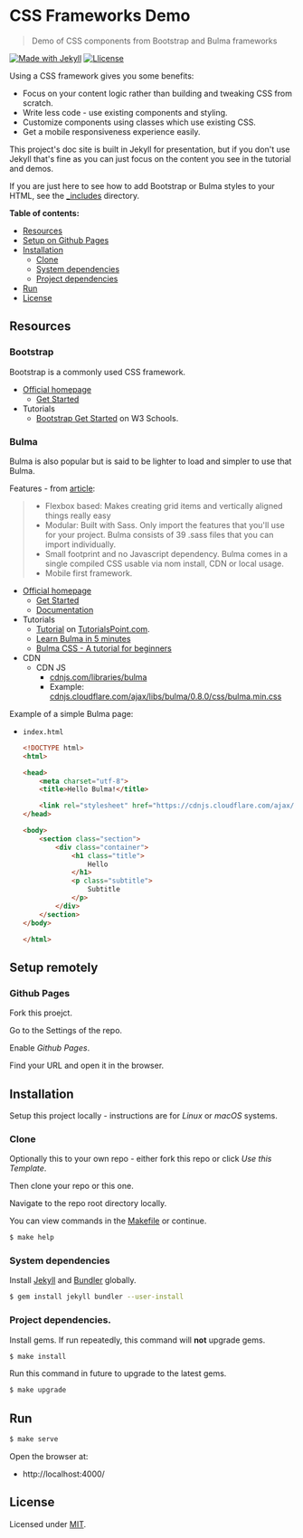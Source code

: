# CSS Frameworks Demo
> Demo of CSS components from Bootstrap and Bulma frameworks

[![Made with Jekyll](https://img.shields.io/badge/jekyll-3.9-blue?logo=jekyll&logoColor=white)](https://jekyllrb.com)
[![Llicense](https://img.shields.io/badge/License-MIT-blue)](#license)

Using a CSS framework gives you some benefits:

- Focus on your content logic rather than building and tweaking CSS from scratch.
- Write less code - use existing components and styling.
- Customize components using classes which use existing CSS.
- Get a mobile responsiveness experience easily.

This project's doc site is built in Jekyll for presentation, but if you don't use Jekyll that's fine as you can just focus on the content you see in the tutorial and demos.

If you are just here to see how to add Bootstrap or Bulma styles to your HTML, see the [\_includes](/_includes/) directory.

**Table of contents:**

- [Resources](#resources)
- [Setup on Github Pages](#setup-on-github-pages)
- [Installation](#installation)
    - [Clone](#clone)
    - [System dependencies](#system-dependencies)
    - [Project dependencies](#project-dependencies)
- [Run](#run)
- [License](#license)


## Resources

### Bootstrap

Bootstrap is a commonly used CSS framework.

- [Official homepage](https://getbootstrap.com)
    - [Get Started](https://getbootstrap.com/docs/4.4/getting-started/introduction/)
- Tutorials
    - [Bootstrap Get Started](https://www.w3schools.com/bootstrap4/bootstrap_get_started.asp) on W3 Schools.

### Bulma

Bulma is also popular but is said to be lighter to load and simpler to use that Bulma.

Features - from [article](https://dev.to/sm0ke/bulma-css-a-tutorial-for-beginners-af2):

> - Flexbox based: Makes creating grid items and vertically aligned things really easy
> - Modular: Built with Sass. Only import the features that you'll use for your project. Bulma consists of 39 .sass files that you can import individually.
> - Small footprint and no Javascript dependency. Bulma comes in a single compiled CSS usable via nom install, CDN or local usage.
> - Mobile first framework.


- [Official homepage](https://bulma.io)
    - [Get Started](https://bulma.io/documentation/overview/start/)
    - [Documentation](https://bulma.io/documentation/)
- Tutorials
    - [Tutorial](https://www.tutorialspoint.com/bulma/index.htm) on [TutorialsPoint.com](https://www.tutorialspoint.com).
    - [Learn Bulma in 5 minutes](https://www.freecodecamp.org/news/learn-bulma-in-5-minutes-ec5188c53e83/)
    - [Bulma CSS - A tutorial for beginners](https://dev.to/sm0ke/bulma-css-a-tutorial-for-beginners-af2)
- CDN
    - CDN JS
        - [cdnjs.com/libraries/bulma](https://cdnjs.com/libraries/bulma)
        - Example: [cdnjs.cloudflare.com/ajax/libs/bulma/0.8.0/css/bulma.min.css](https://cdnjs.cloudflare.com/ajax/libs/bulma/0.8.0/css/bulma.min.css)

Example of a simple Bulma page:

- `index.html`
    ```html
    <!DOCTYPE html>
    <html>

    <head>
        <meta charset="utf-8">
        <title>Hello Bulma!</title>

        <link rel="stylesheet" href="https://cdnjs.cloudflare.com/ajax/libs/bulma/0.7.5/css/bulma.css">
    </head>

    <body>
        <section class="section">
            <div class="container">
                <h1 class="title">
                    Hello
                </h1>
                <p class="subtitle">
                    Subtitle
                </p>
            </div>
        </section>
    </body>

    </html>
    ```


## Setup remotely

### Github Pages

Fork this proejct.

Go to the Settings of the repo.

Enable _Github Pages_.

Find your URL and open it in the browser.


## Installation

Setup this project locally - instructions are for _Linux_ or _macOS_ systems.

### Clone

Optionally this to your own repo - either fork this repo or click _Use this Template_.

Then clone your repo or this one.

Navigate to the repo root directory locally.

You can view commands in the [Makefile](/Makefile) or continue.

```bash
$ make help
```

### System dependencies

Install [Jekyll](https://jekyllrb.com/) and [Bundler](https://bundler.io/) globally.

```bash
$ gem install jekyll bundler --user-install
```

### Project dependencies.

Install gems. If run repeatedly, this command will **not** upgrade gems.

```bash
$ make install
```

Run this command in future to upgrade to the latest gems.

```bash
$ make upgrade
```


## Run

```bash
$ make serve
```

Open the browser at:

- http://localhost:4000/


## License

Licensed under [MIT](/LICENSE).
